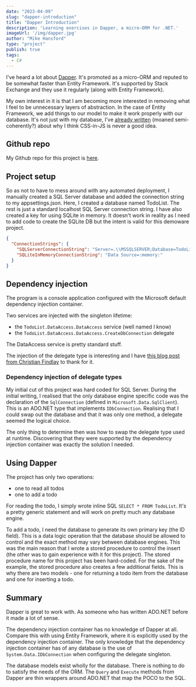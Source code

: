 ```yaml
---
date: "2023-04-09"
slug: "dapper-introduction"
title: "Dapper Introduction"
description: 'Learning exercises in Dapper, a micro-ORM for .NET.'
imageUrl: '/img/dapper.jpg'
author: "Mike Hansford"
type: "project"
publish: true
tags:
  - C#
---
```

I've heard a lot about [Dapper](). It's promoted as a micro-ORM and reputed to be somewhat faster than Entity Framework. It's supported by Stack Exchange and they use it regularly (along with Entity Framework). 

My own interest in it is that I am becoming more interested in removing what I feel to be unnecessary layers of abstraction. In the case of Entity Framework, we add things to our model to make it work properly with our database. It's not just with my database, I've [already written](/blog/mui-review) (moaned semi-coherently?) about why I think CSS-in-JS is never a good idea.

## Github repo
My Github repo for this project is [here](https://github.com/mikehans/TodoList-sql2).

## Project setup
So as not to have to mess around with any automated deployment, I manually created a SQL Server database and added the connection string to my appsettings.json. Here, I created a database named TodoList. The rest is just a standard localhost SQL Server connection string. I have also created a key for using SQLite in memory. It doesn't work in reality as I need to add code to create the SQLite DB but the intent is valid for this demoware project.

```json
{
  "ConnectionStrings": {
    "SQLServerConnectionString": "Server=.\\MSSQLSERVER;Database=TodoList;Trusted_Connection=True;",
    "SQLiteInMemoryConnectionString": "Data Source=:memory:"
  }
}
```

## Dependency injection
The program is a console application configured with the Microsoft default dependency injection container.

Two services are injected with the singleton lifetime:
* the ```TodoList.DataAccess.DataAccess``` service (well named I know)
* the ```TodoList.DataAccess.DataAccess.CreateDbConnection``` delegate

The DataAccess service is pretty standard stuff.

The injection of the delegate type is interesting and I have [this blog post from Christian Findlay](https://www.christianfindlay.com/blog/c-delegates-with-ioc-containers-and-dependency-injection) to thank for it.

### Dependency injection of delegate types
My initial cut of this project was hard coded for SQL Server. During the initial writing, I realised that the only database engine specific code was the declaration of the ```SqlConnection``` (defined in ```Microsoft.Data.SqlClient```). This is an ADO.NET type that implements ```IDbConnection```. Realising that I could swap out the database and that it was only one method, a delegate seemed the logical choice. 

The only thing to determine then was how to swap the delegate type used at runtime. Discovering that they were supported by the dependency injection container was exactly the solution I needed.

## Using Dapper
The project has only two operations:
* one to read all todos
* one to add a todo

For reading the todo, I simply wrote inline SQL ```SELECT * FROM TodoList```. It's a pretty generic statement and will work on pretty much any database engine.

To add a todo, I need the database to generate its own primary key (the ID field). This is a data logic operation that the database should be allowed to control and the exact method may vary between database engines. This was the main reason that I wrote a stored procedure to control the insert (the other was to gain experience with it for this project). The stored procedure name for this project has been hard-coded. For the sake of the example, the stored procedure also creates a few additional fields. This is why there are two models - one for returning a todo item from the database and one for inserting a todo.

## Summary
Dapper is great to work with. As someone who has written ADO.NET before it made a lot of sense.

The dependency injection container has no knowledge of Dapper at all. Compare this with using Entity Framework, where it is explicitly used by the dependency injection container. The only knowledge that the dependency injection container has of any database is the use of ```System.Data.IDbConnection``` when configuring the delegate singleton. 

The database models exist wholly for the database. There is nothing to do to satisfy the needs of the ORM. The ```Query``` and ```Execute``` methods from Dapper are thin wrappers around ADO.NET that map the POCO to the SQL.